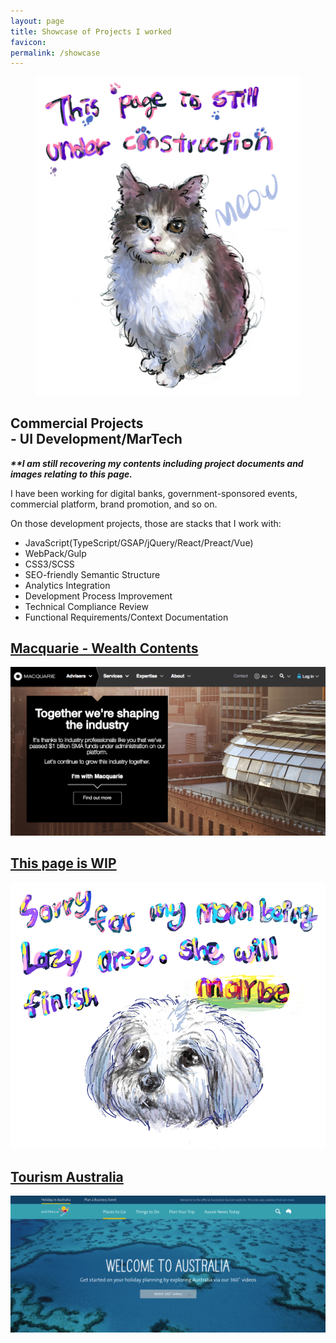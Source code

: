 ```yaml
---
layout: page
title: Showcase of Projects I worked
favicon:
permalink: /showcase
---
```


<div class="intro grid">
	<div class="col">
		<figure>
			<img src= "/assets/images/mydrawings/Edward.jpg"/>
		</figure>
	</div>
	<div class="col">
		<div class="meta">
			<div class="title">
				<div class="title">
					<h2>Commercial Projects <br/>- UI Development/MarTech</h2>
				</div>
			</div>
			<div class="summary">
			<em><b>**I am still recovering my contents including project documents and images relating to this page.</b></em>
				<p>I have been working for digital banks, government-sponsored events, commercial platform, brand promotion, and so on.</p>
				<p>On those development projects, those are stacks that I work with: </p>
				<ul>
					<li>JavaScript(TypeScript/GSAP/jQuery/React/Preact/Vue)</li>
					<li>WebPack/Gulp</li>
					<li>CSS3/SCSS</li>
					<li>SEO-friendly Semantic Structure</li>
					<li>Analytics Integration</li>
					<li>Development Process Improvement</li>
					<li>Technical Compliance Review</li>
					<li>Functional Requirements/Context Documentation</li>
				</ul>
			</div>
		</div>
	</div>
</div>
<div id="showcase" class="posts">
<!-- Web UI -->
	<div class="grid">
		<div class="col">
			<div class="post"><a href="/pages/macquarie">
					<div class="cover">
						<h2>Macquarie - Wealth Contents</h2>
						<div class="image-outer-wrapper">
							<div class="image-wrapper">
								<div></div><img src= "/assets/images/work/macquarie/macquarie-thumb.png" />
							</div>
						</div>
					</div>
				</a></div>
				<div class="post"><a href="/pages/sample">
					<div class="cover">
						<h2>This page is WIP</h2>
						<div class="image-outer-wrapper">
							<div class="image-wrapper">
								<div></div><img src= "/assets/images/mydrawings/binkie.jpg" />
							</div>
						</div>
					</div>
				</a></div>
		</div>
		<!--  Right Columns !-->
		<div class="col">
		<div class="post"><a href="/pages/tourismoz">
					<div class="cover">
						<h2>Tourism Australia</h2>
						<div class="image-outer-wrapper">
							<div class="image-wrapper">
								<div></div><img src="/assets/images/work/tourismoz/landing.png"/>
							</div>
						</div>
					</div>
				</a></div>
	</div>
</div>
